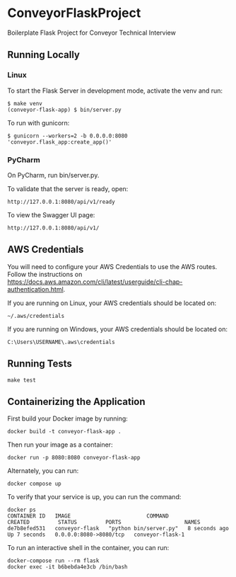 # ConveyorFlaskProject

Boilerplate Flask Project for Conveyor Technical Interview

## Running Locally

### Linux

To start the Flask Server in development mode, activate the venv and run:

```
$ make venv
(conveyor-flask-app) $ bin/server.py
```

To run with gunicorn:
```
$ gunicorn --workers=2 -b 0.0.0.0:8080 'conveyor.flask_app:create_app()'
```

### PyCharm

On PyCharm, run bin/server.py.

To validate that the server is ready, open:
```
http://127.0.0.1:8080/api/v1/ready
```

To view the Swagger UI page:
```
http://127.0.0.1:8080/api/v1/
```

## AWS Credentials

You will need to configure your AWS Credentials to use the AWS routes. Follow the instructions on https://docs.aws.amazon.com/cli/latest/userguide/cli-chap-authentication.html.

If you are running on Linux, your AWS credentials should be located on:
```
~/.aws/credentials
```

If you are running on Windows, your AWS credentials should be located on:
```
C:\Users\USERNAME\.aws\credentials
```

## Running Tests

```
make test
```

## Containerizing the Application

First build your Docker image by running:
```
docker build -t conveyor-flask-app .
```

Then run your image as a container:
```
docker run -p 8080:8080 conveyor-flask-app
```

Alternately, you can run:
```
docker compose up
```

To verify that your service is up, you can run the command:
```
docker ps
CONTAINER ID   IMAGE                        COMMAND                  CREATED         STATUS         PORTS                    NAMES
de7b8efed531   conveyor-flask   "python bin/server.py"   8 seconds ago   Up 7 seconds   0.0.0.0:8080->8080/tcp   conveyor-flask-1
```

To run an interactive shell in the container, you can run:
```
docker-compose run --rm flask
docker exec -it b6bebda4e3cb /bin/bash
```

